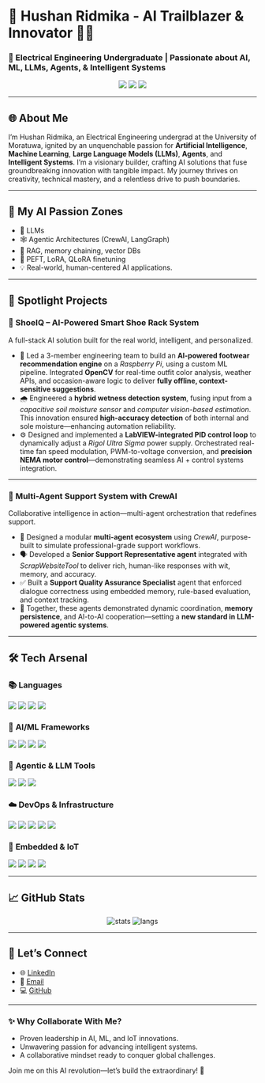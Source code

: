 # 🚀 Hushan Ridmika - AI Trailblazer & Innovator 👨‍💻

### 🌟 Electrical Engineering Undergraduate | Passionate about AI, ML, LLMs, Agents, & Intelligent Systems

<p align="center">
  <a href="mailto:hushan1011@gmail.com"><img src="https://img.shields.io/badge/Email-hushan1011@gmail.com-red?style=for-the-badge&logo=gmail"></a>
  <a href="https://linkedin.com/in/hushan-ridmika-a09745330"><img src="https://img.shields.io/badge/LinkedIn-Hushan%20Ridmika-blue?style=for-the-badge&logo=linkedin"></a>
  <a href="https://github.com/Hushan-10"><img src="https://img.shields.io/github/followers/Hushan-10?label=GitHub&style=for-the-badge"></a>
</p>

---

## 🌐 About Me

I’m Hushan Ridmika, an Electrical Engineering undergrad at the University of Moratuwa, ignited by an unquenchable passion for **Artificial Intelligence**, **Machine Learning**, **Large Language Models (LLMs)**, **Agents**, and **Intelligent Systems**. I’m a visionary builder, crafting AI solutions that fuse groundbreaking innovation with tangible impact. My journey thrives on creativity, technical mastery, and a relentless drive to push boundaries.  

---

## 🎯 My AI Passion Zones

- 🤖 LLMs
- 🕸️ Agentic Architectures (CrewAI, LangGraph)  
- 📄 RAG, memory chaining, vector DBs  
- 🧪 PEFT, LoRA, QLoRA finetuning  
- 💡 Real-world, human-centered AI applications.

---

## 🚀 Spotlight Projects

### 🥾 ShoeIQ – AI-Powered Smart Shoe Rack System  
A full-stack AI solution built for the real world, intelligent, and personalized.

- 👟 Led a 3-member engineering team to build an **AI-powered footwear recommendation engine** on a *Raspberry Pi*, using a custom ML pipeline. Integrated **OpenCV** for real-time outfit color analysis, weather APIs, and occasion-aware logic to deliver **fully offline, context-sensitive suggestions**.
- 🌧️ Engineered a **hybrid wetness detection system**, fusing input from a *capacitive soil moisture sensor* and *computer vision-based estimation*. This innovation ensured **high-accuracy detection** of both internal and sole moisture—enhancing automation reliability.
- ⚙️ Designed and implemented a **LabVIEW-integrated PID control loop** to dynamically adjust a *Rigol Ultra Sigma* power supply. Orchestrated real-time fan speed modulation, PWM-to-voltage conversion, and **precision NEMA motor control**—demonstrating seamless AI + control systems integration.

---

### 🤖 Multi-Agent Support System with CrewAI  
Collaborative intelligence in action—multi-agent orchestration that redefines support.

- 🧩 Designed a modular **multi-agent ecosystem** using *CrewAI*, purpose-built to simulate professional-grade support workflows.
- 🗣️ Developed a **Senior Support Representative agent** integrated with *ScrapWebsiteTool* to deliver rich, human-like responses with wit, memory, and accuracy.
- ✅ Built a **Support Quality Assurance Specialist** agent that enforced dialogue correctness using embedded memory, rule-based evaluation, and context tracking.
- 🔁 Together, these agents demonstrated dynamic coordination, **memory persistence**, and AI-to-AI cooperation—setting a **new standard in LLM-powered agentic systems**.

---

## 🛠️ Tech Arsenal

### 📚 **Languages**  
<p>
  <img src="https://img.shields.io/badge/Python-3776AB?style=for-the-badge&logo=python"/>
  <img src="https://img.shields.io/badge/C++-00599C?style=for-the-badge&logo=c%2B%2B"/>
  <img src="https://img.shields.io/badge/Java-ED8B00?style=for-the-badge&logo=java"/>
  <img src="https://img.shields.io/badge/JavaScript-F7DF1E?style=for-the-badge&logo=javascript&logoColor=black"/>
</p>

### 🧠 **AI/ML Frameworks**  
<p>
  <img src="https://img.shields.io/badge/TensorFlow-FF6F00?style=for-the-badge&logo=tensorflow"/>
  <img src="https://img.shields.io/badge/Keras-D00000?style=for-the-badge&logo=keras"/>
  <img src="https://img.shields.io/badge/HuggingFace-FFD21F?style=for-the-badge&logo=huggingface"/>
  <img src="https://img.shields.io/badge/Scikit--learn-F7931E?style=for-the-badge&logo=scikit-learn"/>
</p>

### 🔗 **Agentic & LLM Tools**  
<p>
  <img src="https://img.shields.io/badge/LangChain-000000?style=for-the-badge"/>
  <img src="https://img.shields.io/badge/CrewAI-E63946?style=for-the-badge"/>
  <img src="https://img.shields.io/badge/LangGraph-008080?style=for-the-badge"/>
</p>

### ☁️ **DevOps & Infrastructure**  
<p>
  <img src="https://img.shields.io/badge/Git-F05032?style=for-the-badge&logo=git"/>
  <img src="https://img.shields.io/badge/Google_Colab-F9AB00?style=for-the-badge&logo=googlecolab"/>
  <img src="https://img.shields.io/badge/Firebase-FFCA28?style=for-the-badge&logo=firebase"/>
  <img src="https://img.shields.io/badge/AWS-232F3E?style=for-the-badge&logo=amazonaws"/>
  <img src="https://img.shields.io/badge/OpenCV-5C3EE8?style=for-the-badge&logo=opencv"/>
</p>

### 🔌 **Embedded & IoT**  
<p>
  <img src="https://img.shields.io/badge/Raspberry_Pi-A22846?style=for-the-badge&logo=raspberrypi"/>
  <img src="https://img.shields.io/badge/Arduino-00979D?style=for-the-badge&logo=arduino"/>
  <img src="https://img.shields.io/badge/ESP32-0A4F6B?style=for-the-badge"/>
  <img src="https://img.shields.io/badge/Node--RED-8F44D4?style=for-the-badge"/>
</p>

---

## 📈 GitHub Stats

<p align="center">
  <img src="https://github-readme-stats.vercel.app/api?username=Hushan-10&show_icons=true&theme=dracula" alt="stats" />
  <img src="https://github-readme-stats.vercel.app/api/top-langs/?username=Hushan-10&layout=compact&theme=dracula" alt="langs" />
</p>

---

## 🌟 Let’s Connect

- 🌐 [LinkedIn](https://linkedin.com/in/hushan-ridmika-a09745330)  
- 📧 [Email](mailto:hushan1011@gmail.com)  
- 💻 [GitHub](https://github.com/Hushan-10)  

---

### ✨ Why Collaborate With Me?
- Proven leadership in AI, ML, and IoT innovations.  
- Unwavering passion for advancing intelligent systems.  
- A collaborative mindset ready to conquer global challenges.  

Join me on this AI revolution—let’s build the extraordinary! 🚀  
